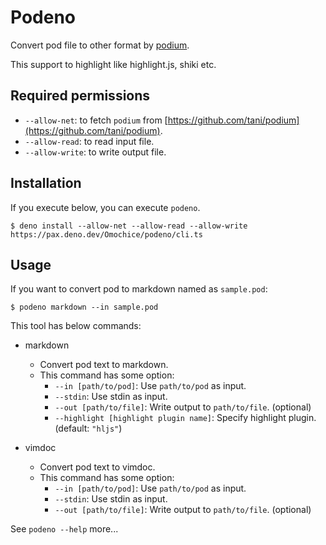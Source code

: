 # Podeno

Convert pod file to other format by [podium](https://github.com/tani/podium).

This support to highlight like highlight.js, shiki etc.

## Required permissions

- `--allow-net`: to fetch `podium` from [https://github.com/tani/podium](https://github.com/tani/podium).
- `--allow-read`: to read input file.
- `--allow-write`: to write output file.

## Installation

If you execute below, you can execute `podeno`.

```shell
$ deno install --allow-net --allow-read --allow-write https://pax.deno.dev/Omochice/podeno/cli.ts
```

## Usage

If you want to convert pod to markdown named as `sample.pod`:

```shell
$ podeno markdown --in sample.pod
```

This tool has below commands:

- markdown
    - Convert pod text to markdown.
    - This command has some option:
        - `--in [path/to/pod]`: Use `path/to/pod` as input.
        - `--stdin`: Use stdin as input.
        - `--out [path/to/file]`: Write output to `path/to/file`. (optional)
        - `--highlight [highlight plugin name]`: Specify highlight plugin. (default: `"hljs"`)
    

- vimdoc
    - Convert pod text to vimdoc.
    - This command has some option:
        - `--in [path/to/pod]`: Use `path/to/pod` as input.
        - `--stdin`: Use stdin as input.
        - `--out [path/to/file]`: Write output to `path/to/file`. (optional)
    


See `podeno --help` more...

